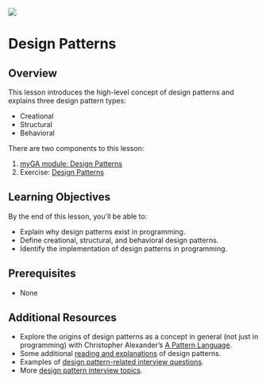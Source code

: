 ![](https://ga-dash.s3.amazonaws.com/production/assets/logo-9f88ae6c9c3871690e33280fcf557f33.png) 

# Design Patterns

## Overview
This lesson introduces the high-level concept of design patterns and explains three design pattern types:
- Creational
- Structural
- Behavioral 

There are two components to this lesson:
1. [myGA module: Design Patterns](https://my.generalassemb.ly/activities/134)
2. Exercise: [Design Patterns](exercises/)

## Learning Objectives
By the end of this lesson, you'll be able to:
- Explain why design patterns exist in programming.
- Define creational, structural, and behavioral design patterns.
- Identify the implementation of design patterns in programming.

## Prerequisites
* None

## Additional Resources
* Explore the origins of design patterns as a concept in general (not just in programming) with Christopher Alexander’s [A Pattern Language](https://www.amazon.com/Pattern-Language-Buildings-Construction-Environmental/dp/0195019199).
* Some additional [reading and explanations](https://refactoring.guru/design-patterns) of design patterns.
* Examples of [design pattern-related interview questions](https://www.educba.com/design-pattern-interview-questions).
* More [design pattern interview topics](https://dev.to/aershov24/9-unusual-design-patterns-interview-question-with-answers-3gjl).
